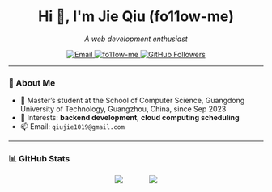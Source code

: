 <h1 align="center">Hi 👋, I'm Jie Qiu (fo11ow-me)</h1>
<p align="center">
  <em>A web development enthusiast</em>
</p>

<p align="center">
  <a href="mailto:qiujie1019@gmail.com">
    <img src="https://img.shields.io/badge/Email-Contact-blue" alt="Email" />
  </a>
  <a href="https://github.com/fo11ow-me">
    <img src="https://komarev.com/ghpvc/?username=fo11ow-me&label=Profile+Views" alt="fo11ow-me" />
  </a>
    <a href="https://github.com/fo11ow-me?tab=followers">
    <img src="https://img.shields.io/github/followers/fo11ow-me?label=GitHub%20Followers&style=flat-square" alt="GitHub Followers" />
  </a>
</p>

---

### 🚀 About Me

- 🔭 Master’s student at the School of Computer Science, Guangdong University of Technology, Guangzhou, China, since Sep 2023
- 🧠 Interests: **backend development**, **cloud computing scheduling**
- 📫 Email: `qiujie1019@gmail.com`

---

### 📊 GitHub Stats

<div align="center">
  <img src="https://github-readme-stats.vercel.app/api?username=fo11ow-me&show_icons=true&theme=ambient_gradient" />
  &nbsp;&nbsp;&nbsp;&nbsp;&nbsp;&nbsp;&nbsp;&nbsp;&nbsp;&nbsp;&nbsp;
  <img src="https://github-readme-stats.vercel.app/api/top-langs/?username=fo11ow-me&layout=compact&theme=ambient_gradient" />
</div>
